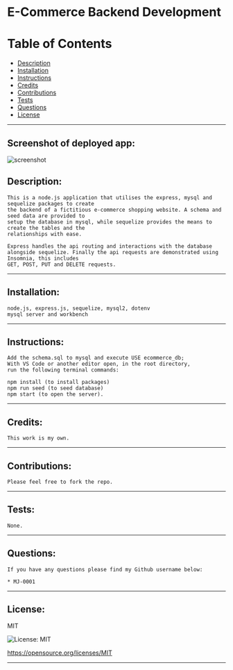 
# E-Commerce Backend Development

# Table of Contents
- [Description](#description)
- [Installation](#installation)
- [Instructions](#instructions)
- [Credits](#credits)
- [Contributions](#contributions)
- [Tests](#tests)
- [Questions](#questions)
- [License](#license)
---
## Screenshot of deployed app:
![screenshot]()

## Description:
```
This is a node.js application that utilises the express, mysql and sequelize packages to create
the backend of a fictitious e-commerce shopping website. A schema and seed data are provided to 
setup the database in mysql, while sequelize provides the means to create the tables and the 
relationships with ease. 

Express handles the api routing and interactions with the database 
alongside sequelize. Finally the api requests are demonstrated using Insomnia, this includes
GET, POST, PUT and DELETE requests.
```
---

## Installation:
```
node.js, express.js, sequelize, mysql2, dotenv
mysql server and workbench
```
---
## Instructions:
```
Add the schema.sql to mysql and execute USE ecommerce_db; 
With VS Code or another editor open, in the root directory, 
run the following terminal commands: 

npm install (to install packages)
npm run seed (to seed database) 
npm start (to open the server).
```

---
## Credits:
```
This work is my own.
```
---
## Contributions:
```
Please feel free to fork the repo.
```
---
## Tests:
```
None.
```
---
## Questions:  
```
If you have any questions please find my Github username below:  

* MJ-0001
```
---
## License:  

MIT  

![License: MIT](https://img.shields.io/badge/License-MIT-yellow.svg)  

https://opensource.org/licenses/MIT

---